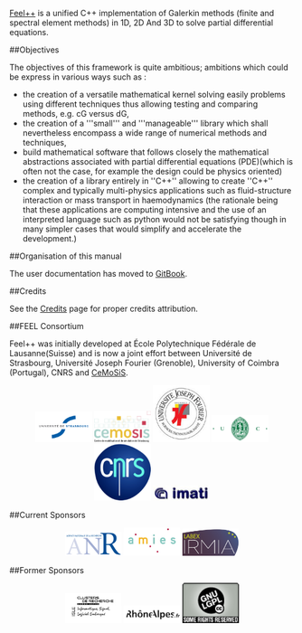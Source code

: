 [Feel++](www.feelpp.org) is a unified C++ implementation of Galerkin methods (finite and
spectral element methods) in 1D, 2D And 3D to solve partial
differential equations.   

##Objectives

The objectives of this framework is quite ambitious; ambitions which
could be express in various ways such as :   
- the creation of a versatile mathematical kernel solving easily
  problems using different techniques thus allowing testing and
  comparing methods, e.g. cG versus dG,   
- the creation of a '''small''' and '''manageable''' library which
  shall nevertheless encompass a wide range of numerical methods and
  techniques,   
- build mathematical software that follows closely the mathematical
 abstractions associated with partial differential equations
 (PDE)(which is often not the case, for example the design
 could be physics oriented)  
- the creation of a library entirely in ''C++'' allowing to create
 ''C++'' complex and typically multi-physics applications such as
 fluid-structure interaction or mass transport in
 haemodynamics (the rationale being that these applications
 are computing intensive and the use of an interpreted language such
 as python would not be satisfying though in many simpler cases that
 would simplify and accelerate the development.)   
 
##Organisation of this manual

The user documentation has moved to [GitBook](book.feelpp.org).

##Credits

See the [Credits](http://www.feelpp.org/docs/master/Credits.html) page for proper credits attribution.   

##FEEL Consortium

Feel++ was initially developed at École Polytechnique Fédérale de
Lausanne(Suisse) and is now a joint effort between Université de
Strasbourg, Université Joseph Fourier (Grenoble), University of
Coimbra (Portugal), CNRS and [CeMoSiS](http://www.cemosis.fr/).   

<center>
<tr>
  <td><a href="http://www.unistra.fr/"><img alt="UDS" src="pngs/logos/logo_uds.png" width="100"/></a></td>
  <td><a href="http://www.cemosis.fr/"><img alt="CeMoSiS" src="pngs/logos/logo_cemosis.png" width="100"/></a></td>
  <td><a href="http://www.ujf-grenoble.fr/"><img alt="UJF" src="pngs/logos/logo_ujf.jpg" width="100"/></a></td>
  <td><a href="http://www.uc.pt/"><img alt="UC" src="pngs/logos/logo_uc.png" width="100"/></a></td>
  <td><a href="http://www.cnrs.fr/"><img alt="CNRS" src="pngs/logos/logo_cnrs.png" width="100"/></a></td>
  <td><a href="http://www.imati.cnr.it/"><img alt="IMATI" src="pngs/logos/logo_imati.jpg" width="100"/></a></td>
</tr>
</center>

    
 

##Current Sponsors

<center>
<tr>
<td><a href="http://www.agence-nationale-recherche.fr/"><img alt="ANR" src="pngs/logos/logo_anr.png" width="100"/></a></td>
<td><a href="http://agence-maths-entreprises.fr/"><img alt="AMIES" src="pngs/logos/logo_amies.png" width="100"/></a></td>
<td><a href="http://labex-irmia.u-strasbg.fr/"><img alt="Labex IRMIA" src="pngs/logos/logoIRMIA.png" width="100"/></a></td>
</tr>
</center>


##Former Sponsors

<center>
<tr>
<td><a href="http://cluster-isle.grenoble-inp.fr/ "><img alt="ISLE" src="pngs/logos/logo_isle.jpeg" width="100"/></a></td>
<td><a href="http://www.rhonealpes.fr/ "><img alt="RA" src="pngs/logos/logo_ra.png" width="100"/></a></td>
<td><a href="http://www.gnu.org/licenses/lgpl-2.1.html "><img alt="RA" src="pngs/logos/cc-LGPL-a.png" width="100"/></a></td>
</tr>
</center>

